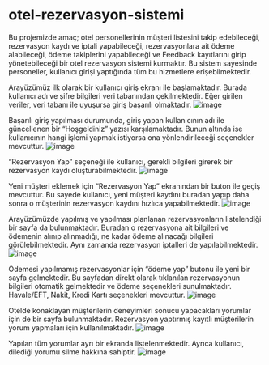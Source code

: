 # otel-rezervasyon-sistemi

Bu projemizde amaç; otel personellerinin müşteri listesini takip edebileceği, rezervasyon kaydı ve iptali yapabileceği, rezervasyonlara ait ödeme alabileceği, ödeme takiplerini yapabileceği ve Feedback kayıtlarını girip yönetebileceği bir otel rezervasyon sistemi kurmaktır. Bu sistem sayesinde personeller, kullanıcı girişi yaptığında tüm bu hizmetlere erişebilmektedir.

Arayüzümüz ilk olarak bir kullanıcı giriş ekranı ile başlamaktadır. Burada kullanıcı adı ve şifre bilgileri veri tabanından çekilmektedir. Eğer girilen veriler, veri tabanı ile uyuşursa giriş başarılı olmaktadır.
![image](https://github.com/user-attachments/assets/5a0664e3-373e-4f99-9a65-1e10a0082108)

Başarılı giriş yapılması durumunda, giriş yapan kullanıcının adı ile güncellenen bir “Hoşgeldiniz” yazısı karşılamaktadır. Bunun altında ise kullanıcının hangi işlemi yapmak istiyorsa ona yönlendirileceği seçenekler mevcuttur.
![image](https://github.com/user-attachments/assets/686041e1-0073-475a-8dad-4beb2fa4dac7)

 “Rezervasyon Yap” seçeneği ile kullanıcı, gerekli bilgileri girerek bir rezervasyon kaydı oluşturabilmektedir. 
 ![image](https://github.com/user-attachments/assets/645ace26-79ec-489a-a2fb-526b04674e5d)

Yeni müşteri eklemek için “Rezervasyon Yap” ekranından bir buton ile geçiş mevcuttur. Bu sayede kullanıcı, yeni müşteri kaydını buradan yapıp daha sonra o müşterinin rezervasyon kaydını hızlıca yapabilmektedir. 
![image](https://github.com/user-attachments/assets/84d189f0-4bc8-45b6-966d-5eba4c8628e4)

Arayüzümüzde yapılmış ve yapılması planlanan rezervasyonların listelendiği bir sayfa da bulunmaktadır. Buradan o rezervasyona ait bilgileri ve ödemenin alınıp alınmadığı, ne kadar ödeme alınacağı bilgileri görülebilmektedir. Aynı zamanda rezervasyon iptalleri de yapılabilmektedir. 
![image](https://github.com/user-attachments/assets/1b877ac7-5148-4238-b4be-e2840ec114f5)

Ödemesi yapılmamış rezervasyonlar için “ödeme yap” butonu ile yeni bir sayfa gelmektedir. Bu sayfadan direkt olarak tıklanılan rezervasyonun bilgileri otomatik gelmektedir ve ödeme seçenekleri sunulmaktadır. Havale/EFT, Nakit, Kredi Kartı seçenekleri mevcuttur.
![image](https://github.com/user-attachments/assets/1a44a5d5-0f7a-4fc3-9c0b-a47b1b1fac95)

Otelde konaklayan müşterilerin deneyimleri sonucu yapacakları yorumlar için de bir sayfa bulunmaktadır. Rezervasyon yaptırmış kayıtlı müşterilerin yorum yapmaları için kullanılmaktadır.
![image](https://github.com/user-attachments/assets/afc3de23-8fe1-457c-8353-a871b6474222)

Yapılan tüm yorumlar ayrı bir ekranda listelenmektedir. Ayrıca kullanıcı, dilediği yorumu silme hakkına sahiptir.
![image](https://github.com/user-attachments/assets/b803ba7d-ad48-46eb-9cea-91703b05d5eb)
